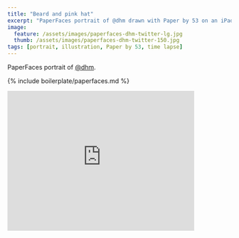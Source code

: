 ```yaml
---
title: "Beard and pink hat"
excerpt: "PaperFaces portrait of @dhm drawn with Paper by 53 on an iPad."
image: 
  feature: /assets/images/paperfaces-dhm-twitter-lg.jpg
  thumb: /assets/images/paperfaces-dhm-twitter-150.jpg
tags: [portrait, illustration, Paper by 53, time lapse]
---
```


PaperFaces portrait of [@dhm](http://twitter.com/dhm).

{% include boilerplate/paperfaces.md %}

<iframe width="420" height="315" src="https://www.youtube.com/embed/8znOwv0XxcI" frameborder="0"> </iframe>
